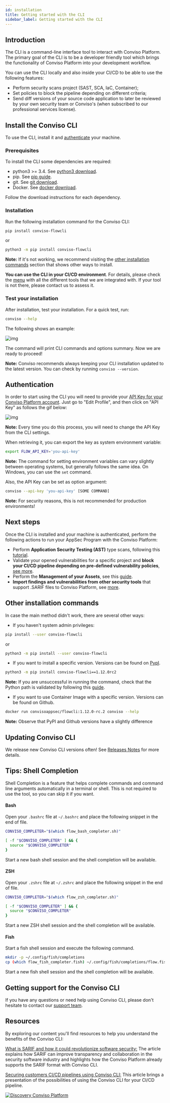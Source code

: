 ```yaml
---
id: installation
title: Getting started with the CLI
sidebar_label: Getting started with the CLI
---
```


## Introduction

The CLI is a command-line interface tool to interact with Conviso Platform. The primary goal of the CLI is to be a developer friendly tool which brings the functionality of Conviso Platform into your development workflow.

You can use the CLI locally and also inside your CI/CD to be able to use the following features:

- Perform security scans project (SAST, SCA, IaC, Container);
- Set policies to block the pipeline depending on different criteria;
- Send diff versions of your source code application to later be reviewed by your own security team or Conviso's (when subscribed to our professional services license).

## Install the Conviso CLI

To use the CLI, install it and [authenticate](#authentication) your machine.

### Prerequisites

To install the CLI some dependencies are required:
- python3 >= 3.4. See [python3 download](https://www.python.org/downloads/).
- pip. See [pip guide](https://packaging.python.org/tutorials/installing-packages/#installing-from-pypi).
- git. See [git download](https://git-scm.com/downloads).
- Docker. See [docker download](https://docs.docker.com/engine/install/).

Follow the download instructions for each dependency.

### Installation

Run the following installation command for the Conviso CLI:

```bash
pip install conviso-flowcli
```

or

```bash
python3 -m pip install conviso-flowcli
```

**Note:** If it's not working, we recommend visiting the [other installation commands](#other-installation-commands) section that shows other ways to install.

**You can use the CLI in your CI/CD environment**. For details, please check the [menu](../integrations/integrations_intro.md) with all the different tools that we are integrated with. If your tool is not there, please contact us to assess it.

### Test your installation

After installation, test your installation. For a quick test, run:

```bash
conviso --help
```

The following shows an example:

<div style={{textAlign: 'center'}}>

![img](../../static/img/cli-overview.png)

</div>

The command will print CLI commands and options summary. Now we are ready to proceed!

**Note:** Conviso recommends always keeping your CLI installation updated to the latest version. You can check by running ```conviso --version```.

## Authentication

In order to start using the CLI you will need to provide your [API Key for your Conviso Platform account](../api/generate-apikey.md). Just go to "Edit Profile", and then click on "API Key" as follows the gif below:

<div style={{textAlign: 'center'}}>

![img](../../static/img/cli-overview2.gif)

</div>

**Note:** Every time you do this process, you will need to change the API Key from the CLI settings.

When retrieving it, you can export the key as system environment variable:

```bash
export FLOW_API_KEY='you-api-key'
```

**Note:** The command for setting environment variables can vary slightly between operating systems, but generally follows the same idea. On Windows, you can use the ```set``` command.

Also, the API Key can be set as option argument:

```bash
conviso --api-key 'you-api-key' [SOME COMMAND]
```

**Note:** For security reasons, this is not recommended for production environments!

## Next steps

Once the CLI is installed and your machine is authenticated, perform the following actions to run your AppSec Program with the Conviso Platform:

- Perform **Application Security Testing (AST)** type scans, following this [tutorial](../cli/ast.md).
- Validate your opened vulnerabilities for a specific project and **block your CI/CD pipeline depending on pre-defined vulnerability policies**, [see more](../cli/security-gate.md).
- Perform the **Management of your Assets**, see this [guide](../cli/assets.md).
- **Import findings and vulnerabilities from other security tools** that support .SARIF files to Conviso Platform, see [more](../cli/findings.md).

## Other installation commands

In case the main method didn't work, there are several other ways:

- If you haven't system admin privileges:

```bash
pip install --user conviso-flowcli
```

or

```bash
python3 -m pip install --user conviso-flowcli
```

- If you want to install a specific version. Versions can be found on [PypI](https://pypi.org/project/conviso-flowcli/#history).

```bash
python3 -m pip install conviso-flowcli==1.12.0rc2
```

**Note:** If you are unsuccessful in running the command, check that the Python path is validated by following this [guide](https://realpython.com/add-python-to-path/).

- If you want to use Container Image with a specific version. Versions can be found on Github.

```bash
docker run convisoappsec/flowcli:1.12.0-rc.2 conviso --help
```

**Note:** Observe that PyPI and Github versions have a slightly difference

## Updating Conviso CLI

We release new Conviso CLI versions often! See [Releases Notes](../releases/intro.md) for more details.

## Tips: Shell Completion

Shell Completion is a feature that helps complete commands and command line arguments automatically in a terminal or shell. This is not required to use the tool, so you can skip it if you want.

#### Bash

Open your ```.bashrc``` file at ```~/.bashrc``` and place the following snippet in the end of file.

```bash
CONVISO_COMPLETER="$(which flow_bash_completer.sh)"

[ -f "$CONVISO_COMPLETER" ] && {
  source "$CONVISO_COMPLETER"
}
```

Start a new bash shell session and the shell completion will be available.

#### ZSH

Open your ```.zshrc``` file at ```~/.zshrc``` and place the following snippet in the end of file.

```bash
CONVISO_COMPLETER="$(which flow_zsh_completer.sh)"

[ -f "$CONVISO_COMPLETER" ] && {
  source "$CONVISO_COMPLETER"
}
```

Start a new ZSH shell session and the shell completion will be available.

#### Fish

Start a fish shell session and execute the following command.

```bash
mkdir -p ~/.config/fish/completions
cp (which flow_fish_completer.fish) ~/.config/fish/completions/flow.fish
```

Start a new fish shell session and the shell completion will be available.

## Getting support for the Conviso CLI

If you have any questions or need help using Conviso CLI, please don't hesitate to contact our [support team](mailto:support@convisoappsec.com).

## Resources

By exploring our content you'll find resources to help you understand the benefits of the Conviso CLI:

[What is SARIF and how it could revolutionize software security:](https://bit.ly/3nqqcbK) The article explains how SARIF can improve transparency and collaboration in the security software industry and highlights how the Conviso Platform already supports the SARIF format with Conviso CLI.

[Securing customers CI/CD pipelines using Conviso CLI:](https://bit.ly/3LS1oD7) This article brings a presentation of the possibilities of using the Conviso CLI for your CI/CD pipeline.

[![Discovery Conviso Platform](https://no-cache.hubspot.com/cta/default/5613826/interactive-125788977029.png)](https://cta-service-cms2.hubspot.com/web-interactives/public/v1/track/redirect?encryptedPayload=AVxigLKtcWzoFbzpyImNNQsXC9S54LjJuklwM39zNd7hvSoR%2FVTX%2FXjNdqdcIIDaZwGiNwYii5hXwRR06puch8xINMyL3EXxTMuSG8Le9if9juV3u%2F%2BX%2FCKsCZN1tLpW39gGnNpiLedq%2BrrfmYxgh8G%2BTcRBEWaKasQ%3D&webInteractiveContentId=125788977029&portalId=5613826)